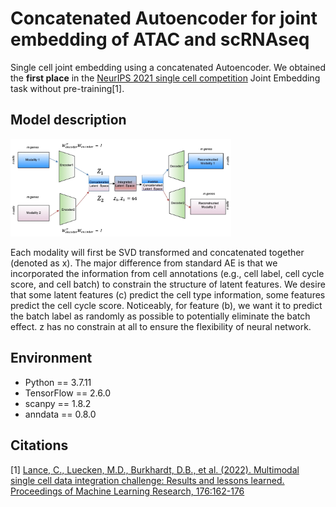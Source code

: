 # Concatenated Autoencoder for joint embedding of ATAC and scRNAseq

Single cell joint embedding using a concatenated Autoencoder. We obtained the **first place** in the [NeurIPS 2021 single cell competition](https://openproblems.bio/competitions/neurips_2021/) Joint Embedding task without pre-training[1].

## Model description

<img src="img/schema.png" width="70%">

Each modality will first be SVD transformed and concatenated together (denoted as x). The major difference from standard AE is that we incorporated the information from cell annotations (e.g., cell label, cell cycle score, and cell batch) to constrain the structure of latent features. We desire that some latent features (c) predict the cell type information, some features predict the cell cycle score. Noticeably, for feature (b), we want it to predict the batch label as randomly as possible to potentially eliminate the batch effect. z has no constrain at all to ensure the flexibility of neural network.

## Environment

- Python == 3.7.11
- TensorFlow == 2.6.0
- scanpy == 1.8.2
- anndata == 0.8.0

## Citations

[1] [Lance, C., Luecken, M.D., Burkhardt, D.B., et al. (2022). Multimodal single cell data integration challenge: Results and lessons learned. Proceedings of Machine Learning Research, 176:162-176](https://proceedings.mlr.press/v176/lance22a.html)
